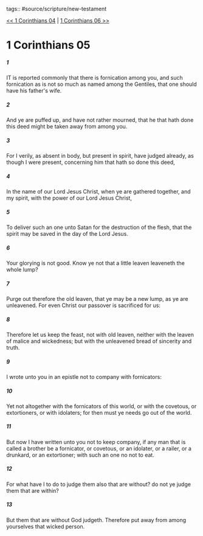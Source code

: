 tags:: #source/scripture/new-testament

[<< 1 Corinthians 04](new-testament/07_1_Corinthians/1_Corinthians_04.md) | [1 Corinthians 06 >>](new-testament/07_1_Corinthians/1_Corinthians_06.md)

# 1 Corinthians 05

##### 1

IT is reported commonly that there is fornication among you, and such fornication as is not so much as named among the Gentiles, that one should have his father's wife.

##### 2

And ye are puffed up, and have not rather mourned, that he that hath done this deed might be taken away from among you.

##### 3

For I verily, as absent in body, but present in spirit, have judged already, as though I were present, concerning him that hath so done this deed,

##### 4

In the name of our Lord Jesus Christ, when ye are gathered together, and my spirit, with the power of our Lord Jesus Christ,

##### 5

To deliver such an one unto Satan for the destruction of the flesh, that the spirit may be saved in the day of the Lord Jesus.

##### 6

Your glorying is not good. Know ye not that a little leaven leaveneth the whole lump?

##### 7

Purge out therefore the old leaven, that ye may be a new lump, as ye are unleavened. For even Christ our passover is sacrificed for us:

##### 8

Therefore let us keep the feast, not with old leaven, neither with the leaven of malice and wickedness; but with the unleavened bread of sincerity and truth.

##### 9

I wrote unto you in an epistle not to company with fornicators:

##### 10

Yet not altogether with the fornicators of this world, or with the covetous, or extortioners, or with idolaters; for then must ye needs go out of the world.

##### 11

But now I have written unto you not to keep company, if any man that is called a brother be a fornicator, or covetous, or an idolater, or a railer, or a drunkard, or an extortioner; with such an one no not to eat.

##### 12

For what have I to do to judge them also that are without? do not ye judge them that are within?

##### 13

But them that are without God judgeth. Therefore put away from among yourselves that wicked person.
